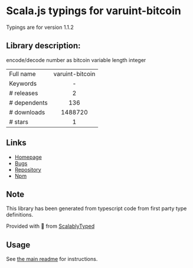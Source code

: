
# Scala.js typings for varuint-bitcoin

Typings are for version 1.1.2

## Library description:
encode/decode number as bitcoin variable length integer

|                    |                 |
| ------------------ | :-------------: |
| Full name          | varuint-bitcoin |
| Keywords           | - |
| # releases         | 2 |
| # dependents       | 136 |
| # downloads        | 1488720 |
| # stars            | 1 |

## Links
- [Homepage](https://github.com/bitcoinjs/varuint-bitcoin)
- [Bugs](https://github.com/bitcoinjs/varuint-bitcoin/issues)
- [Repository](https://github.com/bitcoinjs/varuint-bitcoin)
- [Npm](https://www.npmjs.com/package/varuint-bitcoin)
    


## Note
This library has been generated from typescript code from first party type definitions.

Provided with :purple_heart: from [ScalablyTyped](https://github.com/oyvindberg/ScalablyTyped)

## Usage
See [the main readme](../../readme.md) for instructions.


